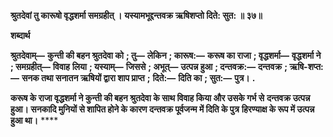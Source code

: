 **श्रुतदेवां तु कारूषो वृद्धशर्मा समग्रहीत् ।** **यस्यामभूद्दन्तवक्र ऋषिशप्तो दिते: सुत: ॥ ३७॥** 

**शब्दार्थ** 

**श्रुतदेवाम्—** **कुन्ती की बहन श्रुतदेवा को** **; तु—** **लेकिन** **; कारूष:—** **करूष का राजा** **; वृद्धशर्मा—** **वृद्धशर्मा ने** **; समग्रहीत्—** **विवाह** **लिया** **; यस्याम्—** **जिससे** **; अभूत्—** **उत्पन्न हुआ** **; दन्तवक्र:—** **दन्तवक्र** **; ऋषि-शप्त:—** **सनक तथा सनातन ऋषियों द्वारा शाप प्राप्त** **;** **दिते:—** **दिति का** **; सुत:—** **पुत्र।** **.** 

**करूष के राजा वृद्धशर्मा ने कुन्ती की बहन श्रुतदेवा के साथ विवाह किया और उसके गर्भ से** **दन्तवक्र उत्पन्न हुआ। सनकादि मुनियों से शापित होने के कारण दन्तवक्र पूर्वजन्म में दिति के पुत्र** **हिरण्याक्ष के रूप में उत्पन्न हुआ था।** **** 